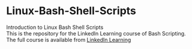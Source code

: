 # Linux-Bash-Shell-Scripts
Introduction to Linux Bash Shell Scripts<br>
This is the repository for the LinkedIn Learning course of Bash Scripting.<br>
The full course is available from [LinkedIn Learning][lil-course-url]

[lil-course-url]: https://www.linkedin.com/learning/linux-bash-shell-and-scripts
